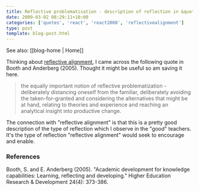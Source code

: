 ```yaml
---
title: Reflective problematisation - description of reflection in &quot;reflective alignment&quot;?
date: 2009-03-02 08:29:11+10:00
categories: ['quotes', 'react', 'react2008', 'reflectivealignment']
type: post
template: blog-post.html
---
```


See also: [[blog-home | Home]]

Thinking about [reflective alignment](/blog2/2009/02/26/improving-university-teaching-learning-from-constructive-alignment-by-not-mandating-it/), I came across the following quote in Booth and Anderberg (2005). Thought it might be useful so am saving it here.

> the equally important notion of reflective problematization - deliberately distancing oneself from the familiar, deliberately avoiding the taken-for-granted and considering the alternatives that might be at hand, relating to theories and experience and reaching an analytical insight into productive change.

The connection with "reflective alignment" is that this is a pretty good description of the type of reflection which I observe in the "good" teachers. It's the type of reflection "reflective alignment" would seek to encourage and enable.

### References

Booth, S. and E. Anderberg (2005). "Academic development for knowledge capabilities: Learning, reflecting and developing." Higher Education Research & Development 24(4): 373-386.